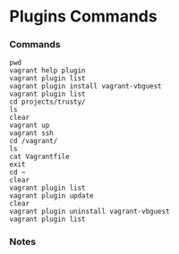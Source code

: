 # Plugins Commands

### Commands

	pwd
	vagrant help plugin
	vagrant plugin list
	vagrant plugin install vagrant-vbguest
	vagrant plugin list
	cd projects/trusty/
	ls
	clear
	vagrant up
	vagrant ssh
	cd /vagrant/
	ls
	cat Vagrantfile
	exit
	cd ~
	clear
	vagrant plugin list
	vagrant plugin update
	clear
	vagrant plugin uninstall vagrant-vbguest
	vagrant plugin list

### Notes




